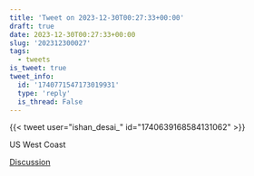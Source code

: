 ```yaml
---
title: 'Tweet on 2023-12-30T00:27:33+00:00'
draft: true
date: 2023-12-30T00:27:33+00:00
slug: '202312300027'
tags:
  - tweets
is_tweet: true
tweet_info:
  id: '1740771547173019931'
  type: 'reply'
  is_thread: False
---
```




{{< tweet user="ishan_desai_" id="1740639168584131062" >}}

US West Coast

[Discussion](https://x.com/sytelus/status/1740771547173019931)
